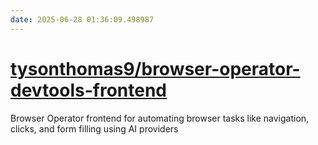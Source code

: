 ```yaml
---
date: 2025-06-28 01:36:09.498987
---
```


# [tysonthomas9/browser-operator-devtools-frontend](https://github.com/tysonthomas9/browser-operator-devtools-frontend)

Browser Operator frontend for automating browser tasks like navigation, clicks, and form filling using AI providers
